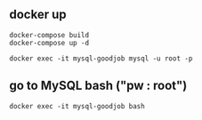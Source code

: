 
## docker up
```
docker-compose build
docker-compose up -d

docker exec -it mysql-goodjob mysql -u root -p
```

## go to MySQL bash ("pw : root")

```
docker exec -it mysql-goodjob bash
```

